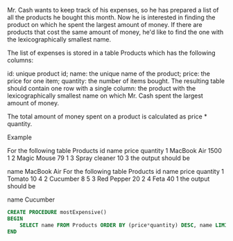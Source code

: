 Mr. Cash wants to keep track of his expenses, so he has prepared a list of all the products he bought this month. Now he is interested in finding the product on which he spent the largest amount of money. If there are products that cost the same amount of money, he'd like to find the one with the lexicographically smallest name.

The list of expenses is stored in a table Products which has the following columns:

id: unique product id;
name: the unique name of the product;
price: the price for one item;
quantity: the number of items bought.
The resulting table should contain one row with a single column: the product with the lexicographically smallest name on which Mr. Cash spent the largest amount of money.

The total amount of money spent on a product is calculated as price * quantity.

Example

For the following table Products
id	name	price	quantity
1	MacBook Air	1500	1
2	Magic Mouse	79	1
3	Spray cleaner	10	3
the output should be

name
MacBook Air
For the following table Products
id	name	price	quantity
1	Tomato	10	4
2	Cucumber	8	5
3	Red Pepper	20	2
4	Feta	40	1
the output should be

name
Cucumber

```sql
CREATE PROCEDURE mostExpensive()
BEGIN
	SELECT name FROM Products ORDER BY (price*quantity) DESC, name LIMIT 1;
END
```